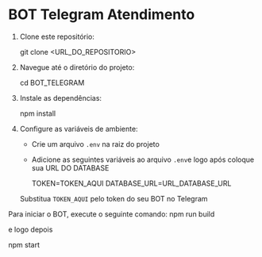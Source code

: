 # BOT Telegram Atendimento

1. Clone este repositório:
   
   git clone <URL_DO_REPOSITORIO>
   
2. Navegue até o diretório do projeto:
 
   cd BOT_TELEGRAM

3. Instale as dependências:
  
   npm install
  
4. Configure as variáveis de ambiente:

   - Crie um arquivo `.env` na raiz do projeto

   - Adicione as seguintes variáveis ao arquivo `.env`e logo após coloque sua URL DO DATABASE
   
     TOKEN=TOKEN_AQUI
     DATABASE_URL=URL_DATABASE_URL

   Substitua `TOKEN_AQUI` pelo token do seu BOT no Telegram 

Para iniciar o BOT, execute o seguinte comando:
npm run build 

e logo depois 

npm start
